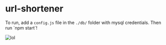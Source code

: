 # url-shortener

To run, add a `config.js` file in the `./db/` folder with mysql credentials. Then run ´npm start`! 

![lol](https://i.imgur.com/awrHaeW.png)
